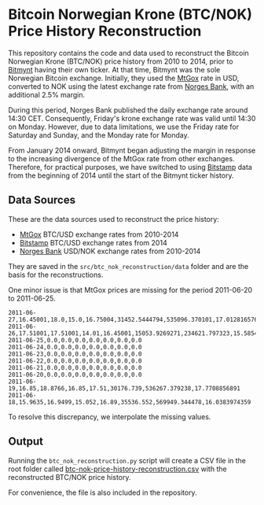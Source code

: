 # Bitcoin Norwegian Krone (BTC/NOK) Price History Reconstruction

This repository contains the code and data used to reconstruct the Bitcoin Norwegian Krone (BTC/NOK) price history from 2010 to 2014, prior to [Bitmynt](https://bitmynt.no) having their own ticker. At that time, Bitmynt was the sole Norwegian Bitcoin exchange. Initially, they used the [MtGox](https://en.wikipedia.org/wiki/Mt._Gox) rate in USD, converted to NOK using the latest exchange rate from [Norges Bank](https://www.norges-bank.no/en/), with an additional 2.5% margin.

During this period, Norges Bank published the daily exchange rate around 14:30 CET. Consequently, Friday's krone exchange rate was valid until 14:30 on Monday. However, due to data limitations, we use the Friday rate for Saturday and Sunday, and the Monday rate for Monday.

From January 2014 onward, Bitmynt began adjusting the margin in response to the increasing divergence of the MtGox rate from other exchanges. Therefore, for practical purposes, we have switched to using [Bitstamp](https://www.bitstamp.net) data from the beginning of 2014 until the start of the Bitmynt ticker history.


## Data Sources

These are the data sources used to reconstruct the price history:

* [MtGox](https://raw.githubusercontent.com/marcosebarreto/Datasets/master/BCHARTS-MTGOXUSD.csv) BTC/USD exchange rates from 2010-2014  
* [Bitstamp](https://www.bitstamp.net/api/v2/ohlc/btcusd/?step=86400&limit=120&end=1398895200) BTC/USD exchange rates from 2014
* [Norges Bank](https://data.norges-bank.no/api/data/EXR/B.USD.NOK.SP?format=csv&startPeriod=2010-07-16&endPeriod=2014-06-01&bom=include) USD/NOK exchange rates from 2010-2014

They are saved in the `src/btc_nok_reconstruction/data` folder and are the basis for the reconstructions.

One minor issue is that MtGox prices are missing for the period 2011-06-20 to 2011-06-25.

```csv
2011-06-27,16.45001,18.0,15.0,16.75004,31452.5444794,535096.370101,17.0128165768
2011-06-26,17.51001,17.51001,14.01,16.45001,15053.9269271,234621.797323,15.585421562
2011-06-25,0.0,0.0,0.0,0.0,0.0,0.0,0.0
2011-06-24,0.0,0.0,0.0,0.0,0.0,0.0,0.0
2011-06-23,0.0,0.0,0.0,0.0,0.0,0.0,0.0
2011-06-22,0.0,0.0,0.0,0.0,0.0,0.0,0.0
2011-06-21,0.0,0.0,0.0,0.0,0.0,0.0,0.0
2011-06-20,0.0,0.0,0.0,0.0,0.0,0.0,0.0
2011-06-19,16.85,18.8766,16.85,17.51,30176.739,536267.379238,17.7708856891
2011-06-18,15.9635,16.9499,15.052,16.89,35536.552,569949.344478,16.0383974359
```

To resolve this discrepancy, we interpolate the missing values.

## Output

Running the `btc_nok_reconstruction.py` script will create a CSV file in the root folder called [btc-nok-price-history-reconstruction.csv](btc-nok-price-history-reconstruction.csv) with the reconstructed BTC/NOK price history.

For convenience, the file is also included in the repository.
